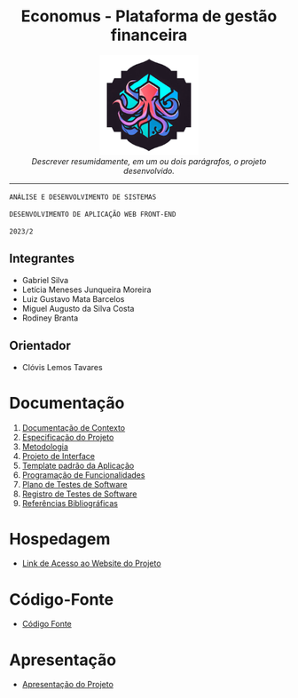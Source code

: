<h1 align="center">Economus - Plataforma de gestão financeira</h1>

<p align="center">
  <img src="documentos/img/logo-economus.png" alt="economus-logo" width="180px" height="180px"/>
  <br>
  <em>Descrever resumidamente, em um ou dois parágrafos, o projeto desenvolvido.</em>
  <br>
</p>

<hr>

`ANÁLISE E DESENVOLVIMENTO DE SISTEMAS`

`DESENVOLVIMENTO DE APLICAÇÃO WEB FRONT-END`

`2023/2`

## Integrantes

* Gabriel Silva
* Letícia Meneses Junqueira Moreira
* Luiz Gustavo Mata Barcelos
* Miguel Augusto da Silva Costa
* Rodiney Branta

## Orientador

* Clóvis Lemos Tavares

# Documentação

<ol>
<li><a href="documentos/01-Documentação de Contexto.md"> Documentação de Contexto</a></li>
<li><a href="documentos/02-Especificação do Projeto.md"> Especificação do Projeto</a></li>
<li><a href="documentos/03-Metodologia.md"> Metodologia</a></li>
<li><a href="documentos/04-Projeto de Interface.md"> Projeto de Interface</a></li>
<li><a href="documentos/05-Template padrão da Aplicação.md"> Template padrão da Aplicação</a></li>
<li><a href="documentos/06-Programação de Funcionalidades.md"> Programação de Funcionalidades</a></li>
<li><a href="documentos/07-Plano de Testes de Software.md"> Plano de Testes de Software</a></li>
<li><a href="documentos/08-Registro de Testes de Software.md"> Registro de Testes de Software</a></li>
<li><a href="documentos/09-Referências.md"> Referências Bibliográficas</a></li>
</ol>

# Hospedagem

* [Link de Acesso ao Website do Projeto](https://icei-puc-minas-pmv-ads.github.io/pmv-ads-2023-2-e1-proj-web-t14-gestaofinanceira/)

# Código-Fonte

* <a href="codigo-fonte">Código Fonte</a>

# Apresentação

* <a href="apresentacao/README.md">Apresentação do Projeto</a>
